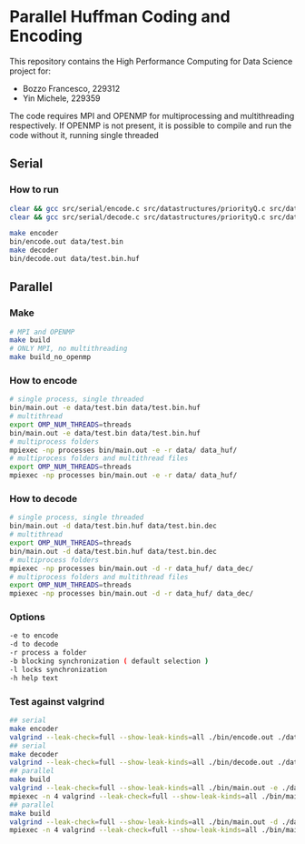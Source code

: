 # Parallel Huffman Coding and Encoding

This repository contains the High Performance Computing for Data Science project for:
- Bozzo Francesco, 229312
- Yin Michele, 229359

The code requires MPI and OPENMP for multiprocessing and multithreading respectively. If OPENMP is not present, it is possible to compile and run the code without it, running single threaded

## Serial
### How to run

```bash
clear && gcc src/serial/encode.c src/datastructures/priorityQ.c src/datastructures/dictionary.c src/serial/huffman.c && ./a.out data/test.bin
clear && gcc src/serial/decode.c src/datastructures/priorityQ.c src/datastructures/dictionary.c src/serial/huffman.c && ./a.out data/test.bin.huf
```

```bash
make encoder
bin/encode.out data/test.bin
make decoder
bin/decode.out data/test.bin.huf
```
## Parallel
### Make
```bash
# MPI and OPENMP
make build
# ONLY MPI, no multithreading
make build_no_openmp
```
### How to encode
```bash
# single process, single threaded
bin/main.out -e data/test.bin data/test.bin.huf
# multithread
export OMP_NUM_THREADS=threads
bin/main.out -e data/test.bin data/test.bin.huf
# multiprocess folders
mpiexec -np processes bin/main.out -e -r data/ data_huf/
# multiprocess folders and multithread files
export OMP_NUM_THREADS=threads
mpiexec -np processes bin/main.out -e -r data/ data_huf/
```
### How to decode
```bash
# single process, single threaded
bin/main.out -d data/test.bin.huf data/test.bin.dec
# multithread
export OMP_NUM_THREADS=threads
bin/main.out -d data/test.bin.huf data/test.bin.dec
# multiprocess folders
mpiexec -np processes bin/main.out -d -r data_huf/ data_dec/
# multiprocess folders and multithread files
export OMP_NUM_THREADS=threads
mpiexec -np processes bin/main.out -d -r data_huf/ data_dec/
```
### Options
```bash
-e to encode
-d to decode
-r process a folder
-b blocking synchronization ( default selection )
-l locks synchronization
-h help text
```
### Test against valgrind
```bash
## serial
make encoder
valgrind --leak-check=full --show-leak-kinds=all ./bin/encode.out ./data/test.bin
## serial
make decoder
valgrind --leak-check=full --show-leak-kinds=all ./bin/decode.out ./data/test.bin.huf
## parallel
make build
valgrind --leak-check=full --show-leak-kinds=all ./bin/main.out -e ./data/test.bin ./data/test.bin.huf
mpiexec -n 4 valgrind --leak-check=full --show-leak-kinds=all ./bin/main. out -e -r ./data ./data_huf
## parallel
make build
valgrind --leak-check=full --show-leak-kinds=all ./bin/main.out -d ./data/test.bin.huf ./data/test.bin.dec
mpiexec -n 4 valgrind --leak-check=full --show-leak-kinds=all ./bin/main.out -d -r ./data_huf ./data_dec
```



